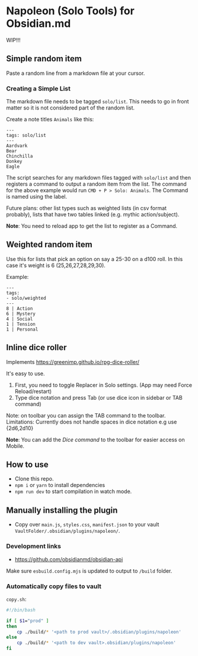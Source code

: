 # Napoleon (Solo Tools) for Obsidian.md

WIP!!!

## Simple random item

Paste a random line from a markdown file at your cursor.

### Creating a Simple List

The markdown file needs to be tagged `solo/list`. This needs to go in front matter so it is not considered part of the random list.

Create a note titles `Animals` like this:

```
---
tags: solo/list
---
Aardvark
Bear
Chinchilla
Donkey
Eagle
```

The script searches for any markdown files tagged with `solo/list` and then registers a command to output a random item from the list. The command for the above example would run `CMD + P > Solo: Animals`. The Command is named using the label.

Future plans: other list types such as weighted lists (in csv format probably), lists that have two tables linked (e.g. mythic action/subject).

**Note**: You need to reload app to get the list to register as a Command.

## Weighted random item

Use this for lists that pick an option on say a 25-30 on a d100 roll. In this case it's weight is 6 (25,26,27,28,29,30).

Example:

```
---
tags:
- solo/weighted
---
8 | Action
6 | Mystery
4 | Social
1 | Tension
1 | Personal
```

## Inline dice roller

Implements https://greenimp.github.io/rpg-dice-roller/

It's easy to use.

1. First, you need to toggle Replacer in Solo settings. (App may need Force Reload/restart)
2. Type dice notation and press Tab (or use dice icon in sidebar or TAB command)

Note: on toolbar you can assign the TAB command to the toolbar.
Limitations: Currently does not handle spaces in dice notation e.g use {2d6,2d10}

**Note**: You can add the _Dice command_ to the toolbar for easier access on Mobile.

## How to use

- Clone this repo.
- `npm i` or `yarn` to install dependencies
- `npm run dev` to start compilation in watch mode.

## Manually installing the plugin

- Copy over `main.js`, `styles.css`, `manifest.json` to your vault `VaultFolder/.obsidian/plugins/napoleon/`.

### Development links

- https://github.com/obsidianmd/obsidian-api

Make sure `esbuild.config.mjs` is updated to output to `/build` folder.

### Automatically copy files to vault

`copy.sh`:

```sh
#!/bin/bash

if [ $1="prod" ]
then
    cp ./build/* '<path to prod vault>/.obsidian/plugins/napoleon'
else
    cp ./build/* '<path to dev vault>.obsidian/plugins/napoleon'
fi
```
